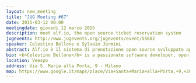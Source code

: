```yaml
---
layout: new_meeting
title: "JUG Meeting #67"
date: 2015-03-12 00:00
meetingdate: giovedì 12 marzo 2015
description: meet alf.io, the open source ticket reservation system
jugevents: http://www.jugevents.org/jugevents/event/55602
speaker: Celestino Bellone e Sylvain Jermini
abstract: Alf.io è il sistema di prenotazione open source sviluppato appositamente per il Voxxed Days Ticino 2015. Alf.io è pensato per coprire le esigenze degli organizzatori di conferenze sia durante la fase di vendita dei biglietti che successivamente, consentendo la convalida dei biglietti all'accesso. Durante la presentazione chiariremo i motivi che ci hanno portato a realizzare qualcosa di nuovo, ma soprattutto come lo abbiamo realizzato.
bio: <b>Celestino Bellone</b> is a passionate software developer, open source advocate. He usually feels frustrated when put in front of frames or bitten fruits. Use penguins to calm him down. <b>Sylvain Jermini</b> has been writing programs and hacking for fun since 2000 and for profit since 2007 after he graduated from SUPSI (Manno). His main interests are in learning new and old programming languages, web technologies and "computer science" stuff in general.
location: Veespo
address: Via S. Maria alla Porta, 9 - Milano
map: https://www.google.it/maps/place/Via+Santa+Maria+alla+Porta,+9,+20123+Milano/@45.4664129,9.1817829,17z/data=!4m2!3m1!1s0x4786c153a8292d05:0x4c6f0a73c08286b9
---
```


